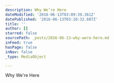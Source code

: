 ```yaml
---
description: Why We’re Here
dateModified: '2016-06-13T03:09:39.361Z'
datePublished: '2016-06-13T03:10:32.607Z'
title: ''
author: []
starred: false
sourcePath: _posts/2016-06-13-why-were-here.md
inFeed: true
hasPage: false
inNav: false
_type: MediaObject

---
```

Why We're Here